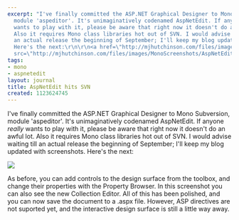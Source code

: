 ```yaml
---
excerpt: "I've finally committed the ASP.NET Graphical Designer to Mono Subversion,
  module 'aspeditor'. It's unimaginatively codenamed AspNetEdit. If anyone *really*
  wants to play with it, please be aware that right now it doesn't do an awful lot.
  Also it requires Mono class libraries hot out of SVN. I would advise waiting till
  an actual release the beginning of September; I'll keep my blog updated with screenshots.
  Here's the next:\r\n\r\n<a href=\"http://mjhutchinson.com/files/images/MonoScreenshots/AspNetEdit2.png\"><img
  src=\"http://mjhutchinson.com/files/images/MonoScreenshots/AspNetEdit2-t.png\"></a>\r\n\r"
tags:
- mono
- aspnetedit
layout: journal
title: AspNetEdit hits SVN
created: 1123624745
---
```

I've finally committed the ASP.NET Graphical Designer to Mono Subversion, module 'aspeditor'. It's unimaginatively codenamed AspNetEdit. If anyone *really* wants to play with it, please be aware that right now it doesn't do an awful lot. Also it requires Mono class libraries hot out of SVN. I would advise waiting till an actual release the beginning of September; I'll keep my blog updated with screenshots. Here's the next:

<a href="http://mjhutchinson.com/files/images/MonoScreenshots/AspNetEdit2.png"><img src="http://mjhutchinson.com/files/images/MonoScreenshots/AspNetEdit2-t.png"></a>

As before, you can add controls to the design surface from the toolbox, and change their properties with the Property Browser. In this screenshot you can also see the new Collection Editor. All of this has been polished, and you can now save the document to a .aspx file. However, ASP directives are not suported yet, and the interactive design surface is still a little way away.
